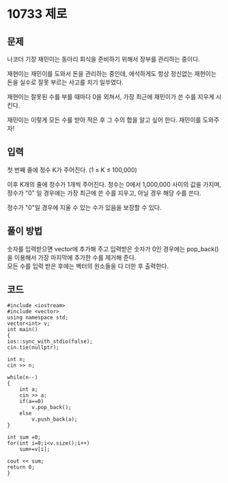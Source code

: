 <h1> 10733 제로</h1>
<h2>문제</h2>
    <p> 나코더 기장 재민이는 동아리 회식을 준비하기 위해서 장부를 관리하는 중이다.

재현이는 재민이를 도와서 돈을 관리하는 중인데, 애석하게도 항상 정신없는 재현이는 돈을 실수로 잘못 부르는 사고를 치기 일쑤였다.

재현이는 잘못된 수를 부를 때마다 0을 외쳐서, 가장 최근에 재민이가 쓴 수를 지우게 시킨다.

재민이는 이렇게 모든 수를 받아 적은 후 그 수의 합을 알고 싶어 한다. 재민이를 도와주자!</p>

<h2>입력</h2>
    <p>첫 번째 줄에 정수 K가 주어진다. (1 ≤ K ≤ 100,000)

이후 K개의 줄에 정수가 1개씩 주어진다. 정수는 0에서 1,000,000 사이의 값을 가지며, 정수가 "0" 일 경우에는 가장 최근에 쓴 수를 지우고, 아닐 경우 해당 수를 쓴다.

정수가 "0"일 경우에 지울 수 있는 수가 있음을 보장할 수 있다.</p>

<h2>풀이 방법</h2>
숫자를 입력받으면 vector에 추가해 주고 
입력받은 숫자가 0인 경우에는 pop_back()을 이용해서 
가장 마지막에 추가한 수를 제거해 준다.</br>
모든 수를 입력 받은 후에는 벡터의 원소들을 다 더한 후 출력한다.

<h2> 코드 </h2>
<div>

    #include <iostream>
    #include <vector>
    using namespace std;
    vector<int> v;
    int main()
    {
    ios::sync_with_stdio(false);
    cin.tie(nullptr);

    int n;
    cin >> n;

    while(n--)
    {
        int a;
        cin >> a;
        if(a==0)
            v.pop_back();
        else
            v.push_back(a);
    }

    int sum =0;
    for(int i=0;i<v.size();i++)
        sum+=v[i];

    cout << sum;
    return 0;
    }

</div>

